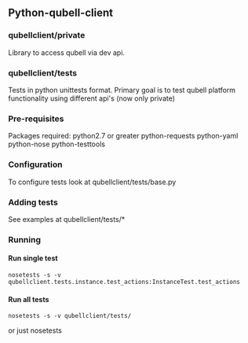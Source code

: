 
## Python-qubell-client

### qubellclient/private
Library to access qubell via dev api.


### qubellclient/tests
Tests in python unittests format.
Primary goal is to test qubell platform functionality using different api's (now only private)


### Pre-requisites

Packages required:
python2.7 or greater
python-requests
python-yaml
python-nose
python-testtools


### Configuration
To configure tests look at qubellclient/tests/base.py


### Adding tests
See examples at qubellclient/tests/*


### Running

#### Run single test
    nosetests -s -v qubellclient.tests.instance.test_actions:InstanceTest.test_actions

#### Run all tests
    nosetests -s -v qubellclient/tests/
or just
    nosetests

